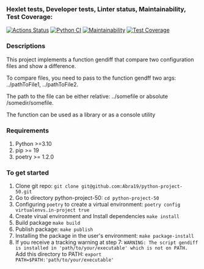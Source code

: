 ### Hexlet tests, Developer tests, Linter status, Maintainability, Test Coverage:
[![Actions Status](https://github.com/Abra19/python-project-50/actions/workflows/hexlet-check.yml/badge.svg)](https://github.com/Abra19/python-project-50/actions)
[![Python CI](https://github.com/Abra19/python-project-50/actions/workflows/python_ci.yml/badge.svg)](https://github.com/Abra19/python-project-50/actions/workflows/python_ci.yml)
[![Maintainability](https://api.codeclimate.com/v1/badges/59cc52fc12a5afd4759f/maintainability)](https://codeclimate.com/github/Abra19/python-project-50/maintainability)
[![Test Coverage](https://api.codeclimate.com/v1/badges/59cc52fc12a5afd4759f/test_coverage)](https://codeclimate.com/github/Abra19/python-project-50/test_coverage)

### Descriptions
This project implements a function gendiff that compare two configuration files and show a difference.

To compare files, you need to pass to the function gendff two args: ../pathToFile1, ../pathToFile2.

The path to the file can be either relative: ../somefile or absolute /somedir/somefile.

The function can be used as a library or as a console utility
  
### Requirements
1. Python >=3.10
2. pip >= 19
3. poetry >= 1.2.0

### To get started
1. Clone git repo:
  `git clone git@github.com:Abra19/python-project-50.git`
2. Go to directory python-project-50:
  `cd python-project-50`
3.  Configuring `poetry` to create a virtual environment:
  `poetry config virtualenvs.in-project true`
4.  Create virual environment and Install dependencies
  `make install`
5. Build package
  `make build`
6. Publish package:
  `make publish`
7. Installing the package in the user's environment:
  `make package-install`
8. If you receive a tracking warning at step 7:
  `WARNING: The script gendiff is installed in 'path/to/your/executable' which is not on PATH.`
  Add this directory to PATH:
  `export PATH=$PATH:'path/to/your/executable'`
